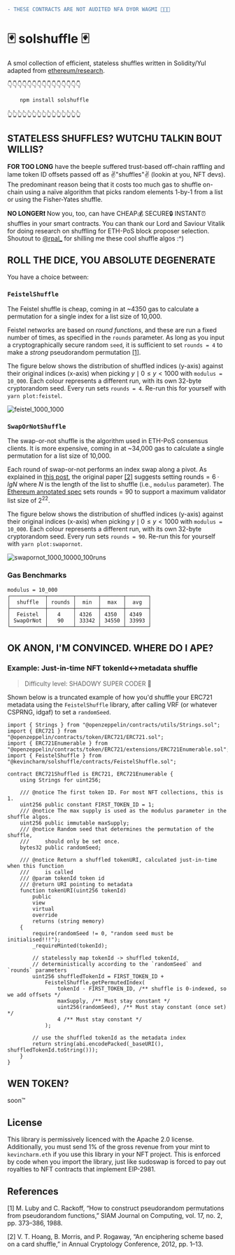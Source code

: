 ```diff
- THESE CONTRACTS ARE NOT AUDITED NFA DYOR WAGMI 🫡🫡🫡
```

# 🃏 solshuffle 🃏

A smol collection of efficient, stateless shuffles written in Solidity/Yul adapted from [ethereum/research](https://github.com/ethereum/research/tree/master/shuffling).

👇👇👇👇👇👇👇👇👇👇👇👇👇👇👇

```sh
    npm install solshuffle
```

👆👆👆👆👆👆👆👆👆👆👆👆👆👆👆

## STATELESS SHUFFLES? WUTCHU TALKIN BOUT WILLIS?

**FOR TOO LONG** have the beeple suffered trust-based off-chain raffling and lame token ID offsets passed off as ✌️"shuffles"✌️ (lookin at you, NFT devs). The predominant reason being that it costs too much gas to shuffle on-chain using a naïve algorithm that picks random elements 1-by-1 from a list or using the Fisher-Yates shuffle.

**NO LONGER❗️** Now you, too, can have CHEAP💰 SECURE🔒 INSTANT⏰ shuffles in your smart contracts. You can thank our Lord and Saviour Vitalik for doing research on shuffling for ETH-PoS block proposer selection. Shoutout to [@rpal\_](https://twitter.com/rpal_) for shilling me these cool shuffle algos :^)

## ROLL THE DICE, YOU ABSOLUTE DEGENERATE

You have a choice between:

### `FeistelShuffle`

The Feistel shuffle is cheap, coming in at ~4350 gas to calculate a permutation for a single index for a list size of 10,000.

Feistel networks are based on _round functions_, and these are run a fixed number of times, as specified in the `rounds` parameter. As long as you input a cryptographically secure random `seed`, it is sufficient to set `rounds = 4` to make a _strong_ pseudorandom permutation [[1]](#m-luby-and-c-rackoff-1988).

The figure below shows the distribution of shuffled indices (y-axis) against their original indices (x-axis) when picking $y \mid 0 \leq y \lt 1000$ with `modulus = 10_000`. Each colour represents a different run, with its own 32-byte cryptorandom seed. Every run sets `rounds = 4`. Re-run this for yourself with `yarn plot:feistel`.

![feistel_1000_1000](https://user-images.githubusercontent.com/10385659/193012477-60f74cef-c7eb-4a91-ad93-30ee6c7ab4c6.png)

### `SwapOrNotShuffle`

The swap-or-not shuffle is the algorithm used in ETH-PoS consensus clients. It is more expensive, coming in at ~34,000 gas to calculate a single permutation for a list size of 10,000.

Each round of swap-or-not performs an index swap along a pivot. As explained in [this post](https://hackmd.io/@benjaminion/shuffling), the original paper [[2]](#v-t-hoang-2012) suggests setting $\text{rounds} = 6 \cdot lg{N}$ where $N$ is the length of the list to shuffle (i.e., `modulus` parameter). The [Ethereum annotated spec](https://github.com/ethereum/annotated-spec/blob/master/phase0/beacon-chain.md#misc) sets $\text{rounds} = 90$ to support a maximum validator list size of $2^{22}$.

The figure below shows the distribution of shuffled indices (y-axis) against their original indices (x-axis) when picking $y \mid 0 \leq y \lt 1000$ with `modulus = 10_000`. Each colour represents a different run, with its own 32-byte cryptorandom seed. Every run sets `rounds = 90`. Re-run this for yourself with `yarn plot:swapornot`.

![swapornot_1000_10000_100runs](https://user-images.githubusercontent.com/10385659/193012508-ce484f46-12f2-4af7-8ea5-0c4bfd5259f1.png)

### Gas Benchmarks

```
modulus = 10_000
┌───────────┬────────┬───────┬───────┬───────┐
│  shuffle  │ rounds │  min  │  max  │  avg  │
├───────────┼────────┼───────┼───────┼───────┤
│  Feistel  │   4    │ 4326  │ 4350  │ 4349  │
│ SwapOrNot │   90   │ 33342 │ 34550 │ 33993 │
└───────────┴────────┴───────┴───────┴───────┘
```

## OK ANON, I'M CONVINCED. WHERE DO I APE?

### Example: Just-in-time NFT tokenId<->metadata shuffle

> Difficulty level: SHADOWY SUPER CODER 🥷

Shown below is a truncated example of how you'd shuffle your ERC721 metadata using the `FeistelShuffle` library, after calling VRF (or whatever CSPRNG, idgaf) to set a `randomSeed`.

```solidity
import { Strings } from "@openzeppelin/contracts/utils/Strings.sol";
import { ERC721 } from "@openzeppelin/contracts/token/ERC721/ERC721.sol";
import { ERC721Enumerable } from "@openzeppelin/contracts/token/ERC721/extensions/ERC721Enumerable.sol";
import { FeistelShuffle } from "@kevincharm/solshuffle/contracts/FeistelShuffle.sol";

contract ERC721Shuffled is ERC721, ERC721Enumerable {
    using Strings for uint256;

    /// @notice The first token ID. For most NFT collections, this is 1.
    uint256 public constant FIRST_TOKEN_ID = 1;
    /// @notice The max supply is used as the modulus parameter in the shuffle algos.
    uint256 public immutable maxSupply;
    /// @notice Random seed that determines the permutation of the shuffle,
    ///     should only be set once.
    bytes32 public randomSeed;

    /// @notice Return a shuffled tokenURI, calculated just-in-time when this function
    ///     is called
    /// @param tokenId token id
    /// @return URI pointing to metadata
    function tokenURI(uint256 tokenId)
        public
        view
        virtual
        override
        returns (string memory)
    {
        require(randomSeed != 0, "random seed must be initialised!!!");
        _requireMinted(tokenId);

        // statelessly map tokenId -> shuffled tokenId,
        // deterministically according to the `randomSeed` and `rounds` parameters
        uint256 shuffledTokenId = FIRST_TOKEN_ID +
            FeistelShuffle.getPermutedIndex(
                tokenId - FIRST_TOKEN_ID, /** shuffle is 0-indexed, so we add offsets */
                maxSupply, /** Must stay constant */
                uint256(randomSeed), /** Must stay constant (once set) */
                4 /** Must stay constant */
            );

        // use the shuffled tokenId as the metadata index
        return string(abi.encodePacked(_baseURI(), shuffledTokenId.toString()));
    }
}

```

## WEN TOKEN?

soon™

## License

This library is permissively licenced with the Apache 2.0 license. Additionally, you must send 1% of the gross revenue from your mint to `kevincharm.eth` if you use this library in your NFT project. This is enforced by code when you import the library, just like sudoswap is forced to pay out royalties to NFT contracts that implement EIP-2981.

## References

<a name="m-luby-and-c-rackoff-1988">[1]</a> M. Luby and C. Rackoff, “How to construct pseudorandom permutations from pseudorandom functions,” SIAM Journal on Computing, vol. 17, no. 2, pp. 373–386, 1988.

<a name="v-t-hoang-2012">[2]</a> V. T. Hoang, B. Morris, and P. Rogaway, “An enciphering scheme based on a card shuffle,” in Annual Cryptology Conference, 2012, pp. 1–13.

